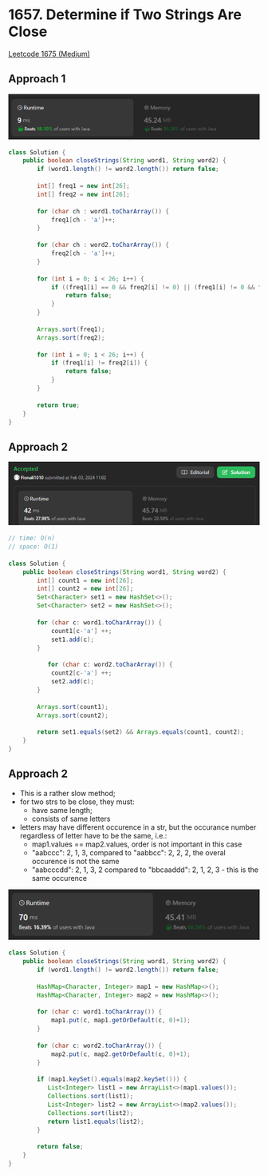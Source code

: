 # 1657. Determine if Two Strings Are Close

[Leetcode 1675 (Medium)][1675]

[1675]: https://leetcode.com/problems/determine-if-two-strings-are-close/description/?envType=study-plan-v2&envId=leetcode-75


## Approach 1
![Alt text](image-10.png)
```java
class Solution {
    public boolean closeStrings(String word1, String word2) {
        if (word1.length() != word2.length()) return false;
       
        int[] freq1 = new int[26];
        int[] freq2 = new int[26];

        for (char ch : word1.toCharArray()) {
            freq1[ch - 'a']++;
        }

        for (char ch : word2.toCharArray()) {
            freq2[ch - 'a']++;
        }

        for (int i = 0; i < 26; i++) {
            if ((freq1[i] == 0 && freq2[i] != 0) || (freq1[i] != 0 && freq2[i] == 0)) {
                return false;
            }
        }

        Arrays.sort(freq1);
        Arrays.sort(freq2);

        for (int i = 0; i < 26; i++) {
            if (freq1[i] != freq2[i]) {
                return false;
            }
        }

        return true;
    }
}
```


## Approach 2
![Alt text](image-9.png)
```java
// time: O(n)
// space: O(1)

class Solution {
    public boolean closeStrings(String word1, String word2) {
        int[] count1 = new int[26];
        int[] count2 = new int[26];
        Set<Character> set1 = new HashSet<>();
        Set<Character> set2 = new HashSet<>();

        for (char c: word1.toCharArray()) {
            count1[c-'a'] ++;
            set1.add(c);
        }

           for (char c: word2.toCharArray()) {
            count2[c-'a'] ++;
            set2.add(c);
        }

        Arrays.sort(count1);
        Arrays.sort(count2);

        return set1.equals(set2) && Arrays.equals(count1, count2);
    }
}
```

## Approach 2
- This is a rather slow method;
- for two strs to be close, they must:
  - have same length;
  - consists of same letters 
- letters may have different occurence in a str, but the occurance number regardless of letter have to be the same, i.e.:
  - map1.values == map2.values, order is not important in this case  
  - "aabccc": 2, 1, 3, compared to "aabbcc": 2, 2, 2, the overal occurence is not the same
  - "aabcccdd": 2, 1, 3, 2 compared to "bbcaaddd": 2, 1, 2, 3 - this is the same occurence

![Alt text](image-8.png)

```java
class Solution {
    public boolean closeStrings(String word1, String word2) {
        if (word1.length() != word2.length()) return false;
        
        HashMap<Character, Integer> map1 = new HashMap<>();
        HashMap<Character, Integer> map2 = new HashMap<>();

        for (char c: word1.toCharArray()) {
            map1.put(c, map1.getOrDefault(c, 0)+1);
        }

        for (char c: word2.toCharArray()) {
            map2.put(c, map2.getOrDefault(c, 0)+1);
        }

        if (map1.keySet().equals(map2.keySet())) {
           List<Integer> list1 = new ArrayList<>(map1.values());
           Collections.sort(list1);
           List<Integer> list2 = new ArrayList<>(map2.values());
           Collections.sort(list2);
           return list1.equals(list2);
        }

        return false;
    }
}
```